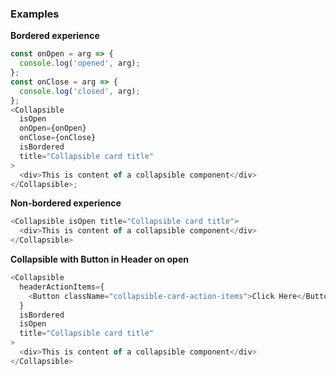 ### Examples

**Bordered experience**

```js
const onOpen = arg => {
  console.log('opened', arg);
};
const onClose = arg => {
  console.log('closed', arg);
};
<Collapsible
  isOpen
  onOpen={onOpen}
  onClose={onClose}
  isBordered
  title="Collapsible card title"
>
  <div>This is content of a collapsible component</div>
</Collapsible>;
```

**Non-bordered experience**

```js
<Collapsible isOpen title="Collapsible card title">
  <div>This is content of a collapsible component</div>
</Collapsible>
```

**Collapsible with Button in Header on open**

```js
<Collapsible
  headerActionItems={
    <Button className="collapsible-card-action-items">Click Here</Button>
  }
  isBordered
  isOpen
  title="Collapsible card title"
>
  <div>This is content of a collapsible component</div>
</Collapsible>
```
